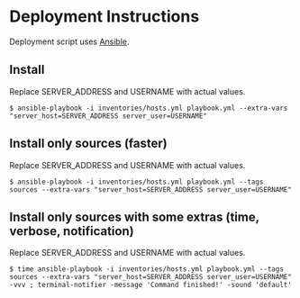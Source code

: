 # Deployment Instructions
Deployment script uses [Ansible](https://www.ansible.com/).

## Install
Replace SERVER_ADDRESS and USERNAME with actual values.

    $ ansible-playbook -i inventories/hosts.yml playbook.yml --extra-vars "server_host=SERVER_ADDRESS server_user=USERNAME"
    
## Install only sources (faster)
Replace SERVER_ADDRESS and USERNAME with actual values.

    $ ansible-playbook -i inventories/hosts.yml playbook.yml --tags sources --extra-vars "server_host=SERVER_ADDRESS server_user=USERNAME"
    
## Install only sources with some extras (time, verbose, notification)
Replace SERVER_ADDRESS and USERNAME with actual values.

    $ time ansible-playbook -i inventories/hosts.yml playbook.yml --tags sources --extra-vars "server_host=SERVER_ADDRESS server_user=USERNAME" -vvv ; terminal-notifier -message 'Command finished!' -sound 'default'